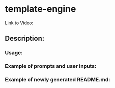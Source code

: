 # template-engine

Link to Video: 


## Description:
> 

### Usage: 


### Example of prompts and user inputs:


### Example of newly generated README.md:
